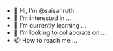 - 👋 Hi, I’m @saisahruth
- 👀 I’m interested in ...
- 🌱 I’m currently learning ...
- 💞️ I’m looking to collaborate on ...
- 📫 How to reach me ...

<!---
saisahruth/saisahruth is a ✨ special ✨ repository because its `README.md` (this file) appears on your GitHub profile.
You can click the Preview link to take a look at your changes.
--->
